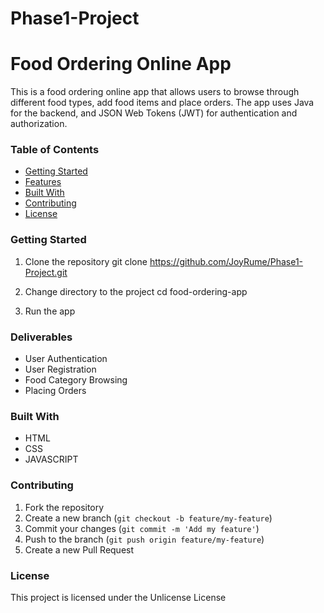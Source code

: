 # Phase1-Project
# Food Ordering Online App

This is a food ordering online app that allows users to browse through different food types, add food items and place orders. The app uses Java for the backend, and JSON Web Tokens (JWT) for authentication and authorization.

### Table of Contents

- [Getting Started](#getting-started)
- [Features](#features)
- [Built With](#built-with)
- [Contributing](#contributing)
- [License](#license)

### Getting Started

1. Clone the repository
git clone https://github.com/JoyRume/Phase1-Project.git


2. Change directory to the project
cd food-ordering-app

3. Run the app

### Deliverables

- User Authentication
- User Registration
- Food Category Browsing
- Placing Orders


### Built With

- HTML
- CSS
- JAVASCRIPT

### Contributing

1. Fork the repository
2. Create a new branch (`git checkout -b feature/my-feature`)
3. Commit your changes (`git commit -m 'Add my feature'`)
4. Push to the branch (`git push origin feature/my-feature`)
5. Create a new Pull Request

### License

This project is licensed under the Unlicense License

